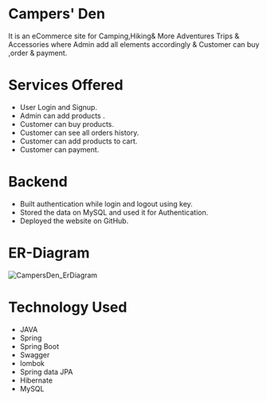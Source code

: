 # Campers' Den
It is an eCommerce site for Camping,Hiking& More Adventures Trips & Accessories where Admin add all elements accordingly & Customer  can buy ,order & payment.

# Services Offered
- User Login and Signup.
- Admin can add products .
- Customer can buy products.
- Customer can see all orders history.
- Customer can add products to cart.
- Customer can payment.

# Backend
- Built authentication while login and logout using key.
- Stored the data on MySQL and used it for Authentication.
- Deployed the website on GitHub.

# ER-Diagram 
![CampersDen_ErDiagram](https://user-images.githubusercontent.com/105917614/219299658-14dafa8c-91d5-47d2-95df-c604be37f306.png)

# Technology Used
- JAVA
- Spring
- Spring Boot
- Swagger
- lombok
- Spring data JPA
- Hibernate
- MySQL
